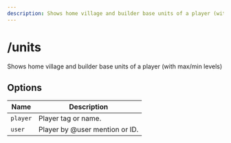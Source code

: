 ```yaml
---
description: Shows home village and builder base units of a player (with max/min levels)
---
```


# /units

Shows home village and builder base units of a player (with max/min levels)

## Options

| Name | Description |
|------|-------------|
| `player` | Player tag or name. |
| `user` | Player by @user mention or ID. |

